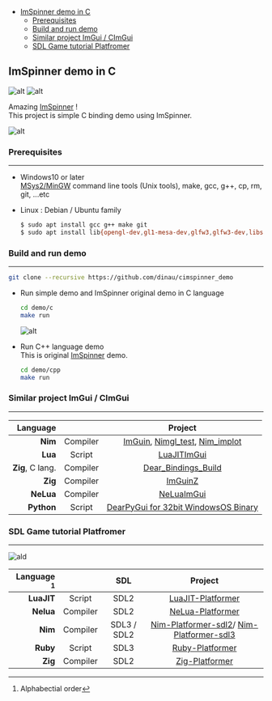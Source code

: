 <!-- START doctoc generated TOC please keep comment here to allow auto update -->
<!-- DON'T EDIT THIS SECTION, INSTEAD RE-RUN doctoc TO UPDATE -->

- [ImSpinner demo in C](#imspinner-demo-in-c)
  - [Prerequisites](#prerequisites)
  - [Build and run demo](#build-and-run-demo)
  - [Similar project ImGui / CImGui](#similar-project-imgui--cimgui)
  - [SDL Game tutorial Platfromer](#sdl-game-tutorial-platfromer)

<!-- END doctoc generated TOC please keep comment here to allow auto update -->

## ImSpinner demo in C

![alt](https://github.com/dinau/cimspinner/actions/workflows/windows.yml/badge.svg)
![alt](https://github.com/dinau/cimspinner/actions/workflows/linux.yml/badge.svg) 

Amazing [ImSpinner](https://github.com/dalerank/imspinner) !  
This project is simple C binding demo using ImSpinner.

![alt](img/cimspinner.gif)

### Prerequisites

---

- Windows10 or later  
[MSys2/MinGW](https://www.msys2.org/) command line tools (Unix tools), make, gcc, g++, cp, rm, git, ...etc
- Linux : Debian / Ubuntu family  

  ```sh
  $ sudo apt install gcc g++ make git 
  $ sudo apt install lib{opengl-dev,gl1-mesa-dev,glfw3,glfw3-dev,libsdl2-dev}
  ```

### Build and run demo

---

```sh
git clone --recursive https://github.com/dinau/cimspinner_demo
```

- Run simple demo and ImSpinner original demo in C language 

   ```sh
   cd demo/c
   make run
   ```

   ![alt ](img/cimspinner_demo.png)

- Run C++ language demo  
This is original [ImSpinner](https://github.com/dalerank/imspinner)  demo.

   ```sh
   cd demo/cpp
   make run
   ```

### Similar project ImGui / CImGui

---

| Language             |          | Project                                                                                                                                         |
| -------------------: | :---:    | :----------------------------------------------------------------:                                                                              |
| **Nim**              | Compiler | [ImGuin](https://github.com/dinau/imguin), [Nimgl_test](https://github.com/dinau/nimgl_test), [Nim_implot](https://github.com/dinau/nim_implot) |
| **Lua**              | Script   | [LuaJITImGui](https://github.com/dinau/luajitImGui)                                                                                             |
| **Zig**, C lang.     | Compiler | [Dear_Bindings_Build](https://github.com/dinau/dear_bindings_build)                                                                             |
| **Zig**              | Compiler | [ImGuinZ](https://github.com/dinau/imguinz)                                                                                                     |
| **NeLua**            | Compiler | [NeLuaImGui](https://github.com/dinau/neluaImGui)                                                                                               |
| **Python**           | Script   | [DearPyGui for 32bit WindowsOS Binary](https://github.com/dinau/DearPyGui32/tree/win32)                                                         |

### SDL Game tutorial Platfromer

---

![ald](https://github.com/dinau/nelua-platformer/raw/main/img/platformer-nelua-sdl2.gif)

| Language    [^order] |          | SDL         | Project                                                                                                                                               |
| -------------------: | :---:    | :---:       | :----------------------------------------------------------------:                                                                                    |
| **LuaJIT**           | Script   | SDL2        | [LuaJIT-Platformer](https://github.com/dinau/luajit-platformer)
| **Nelua**            | Compiler | SDL2        | [NeLua-Platformer](https://github.com/dinau/nelua-platformer)
| **Nim**              | Compiler | SDL3 / SDL2 | [Nim-Platformer-sdl2](https://github.com/def-/nim-platformer)/ [Nim-Platformer-sdl3](https://github.com/dinau/sdl3_nim/tree/main/examples/platformer) |
| **Ruby**             | Script   | SDL3        | [Ruby-Platformer](https://github.com/dinau/ruby-platformer)                                                                                           |
| **Zig**              | Compiler | SDL2        | [Zig-Platformer](https://github.com/dinau/zig-platformer)                                                                                             |

[^order]: Alphabectial order
